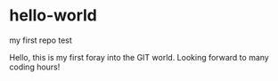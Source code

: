 # hello-world
my first repo test

Hello, this is my first foray into the GIT world. Looking forward to many coding hours!
